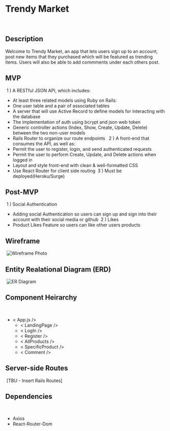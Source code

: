 # Trendy Market

​

## Description

Welcome to Trendy Market, an app that lets users sign up to an account, post new items that they purchased which will be featured as trending items. Users will also be able to add commments under each others post.
​

## MVP

​
1 ) A RESTful JSON API, which includes:

- At least three related models using Ruby on Rails:
- One user table and a pair of associated tables
- A server that will use Active Record to define models for interacting with the database
- The implementation of auth using bcrypt and json web token
- Generic controller actions (Index, Show, Create, Update, Delete) between the two non-user models
- Rails Router to organize our route endpoints
  ​
  ​
  2 ) A front-end that consumes the API, as well as:
- Permit the user to register, login, and send authenticated requests
- Permit the user to perform Create, Update, and Delete actions when logged in
- Layout and style front-end with clean & well-formatted CSS
- Use React Router for client side routing
  ​
  3 ) Must be deployed(Heroku/Surge)
  ​

## Post-MVP

​
1 ) Social Authentication

- Adding social Authentication so users can sign up and sign into their account with their social media or github
  ​
  2 ) Likes
- Product Likes Feature so users can like other users products
  ​

## Wireframe

​
![Wireframe Photo](https://i.imgur.com/IMMCvEU.png)
​

## Entity Realational Diagram (ERD)

​
![ER Diagram](https://i.imgur.com/O0wGUuz.png)
​
​

## Component Heirarchy

​

- < App.js />
  - < LandingPage />
  - < LogIn />
  - < Register />
  - < AllProducts />
  - < SpecificProduct />
  - < Comment />
    ​
    ​

## Server-side Routes

​
[TBU - Insert Rails Routes]
​

## Dependencies

​

- Axios
- React-Router-Dom
